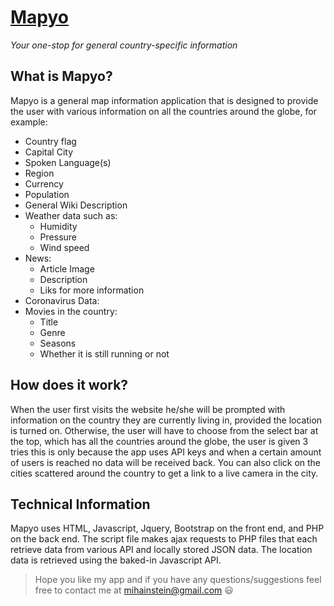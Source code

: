 # [Mapyo](https://mapyo.herokuapp.com/)
*Your one-stop for general country-specific information*

## What is Mapyo?

Mapyo is a general map information application that is designed to provide the user with various information on all the countries around the globe, for example:
* Country flag
* Capital City
* Spoken Language(s)
* Region 
* Currency
* Population
* General Wiki Description
* Weather data such as:
  * Humidity
  * Pressure
  * Wind speed
* News:
  * Article Image
  * Description 
  * Liks for more information
* Coronavirus Data:
* Movies in the country:
  * Title
  * Genre
  * Seasons
  * Whether it is still running or not
 
## How does it work?

When the user first visits the website he/she will be prompted with information on the country they are currently living in, provided the location is turned on. Otherwise, the user will have to choose from the select bar at the top, which has all the countries around the globe, the user is given 3 tries this is only because the app uses API keys and when a certain amount of users is reached no data will be received back. You can also click on the cities scattered around the country to get a link to a live camera in the city.

## Technical Information

Mapyo uses HTML, Javascript, Jquery, Bootstrap on the front end, and PHP on the back end. The script file makes ajax requests to PHP files that each retrieve data from various API and locally stored JSON data. The location data is retrieved using the baked-in Javascript API.

> Hope you like my app and if you have any questions/suggestions feel free to contact me at mihainstein@gmail.com  :smiley:
